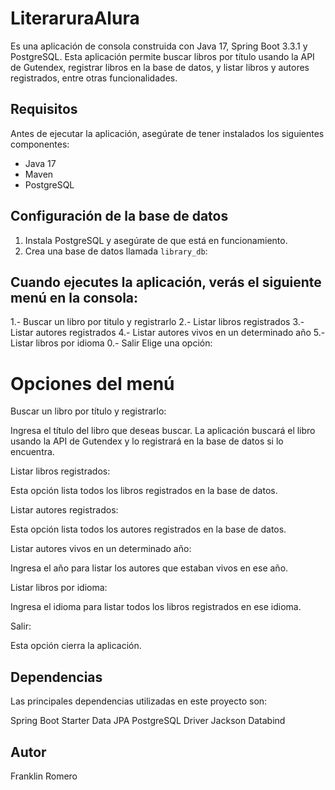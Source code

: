 # LiteraruraAlura

Es una aplicación de consola construida con Java 17, Spring Boot 3.3.1 y PostgreSQL. Esta aplicación permite buscar libros por título usando la API de Gutendex, registrar libros en la base de datos, y listar libros y autores registrados, entre otras funcionalidades.

## Requisitos

Antes de ejecutar la aplicación, asegúrate de tener instalados los siguientes componentes:

- Java 17
- Maven
- PostgreSQL

## Configuración de la base de datos

1. Instala PostgreSQL y asegúrate de que está en funcionamiento.
2. Crea una base de datos llamada `library_db`:

## Cuando ejecutes la aplicación, verás el siguiente menú en la consola:
1.- Buscar un libro por titulo y registrarlo
2.- Listar libros registrados
3.- Listar autores registrados
4.- Listar autores vivos en un determinado año
5.- Listar libros por idioma
0.- Salir
Elige una opción: 

# Opciones del menú

Buscar un libro por título y registrarlo:

Ingresa el título del libro que deseas buscar. La aplicación buscará el libro usando la API de Gutendex y lo registrará en la base de datos si lo encuentra.

Listar libros registrados:

Esta opción lista todos los libros registrados en la base de datos.

Listar autores registrados:

Esta opción lista todos los autores registrados en la base de datos.

Listar autores vivos en un determinado año:

Ingresa el año para listar los autores que estaban vivos en ese año.

Listar libros por idioma:

Ingresa el idioma para listar todos los libros registrados en ese idioma.

Salir:

Esta opción cierra la aplicación.

## Dependencias
Las principales dependencias utilizadas en este proyecto son:

Spring Boot Starter Data JPA
PostgreSQL Driver
Jackson Databind

## Autor
Franklin Romero

